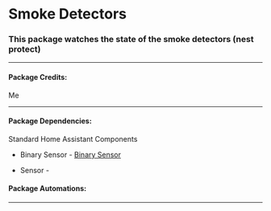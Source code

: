 # Smoke Detectors

### This package watches the state of the smoke detectors (nest protect)

<hr --- </hr> 

<h4 align="left">Package Credits:</h4>

Me

<hr --- </hr>

<h4 align="left">Package Dependencies:</h4>

Standard Home Assistant Components

* Binary Sensor - [Binary Sensor](https://www.home-assistant.io/components/binary_sensor.template/)

* Sensor - 

<h4 align="left">Package Automations:</h4>



<hr --- </hr>